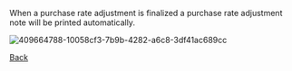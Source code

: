 When a purchase rate adjustment is finalized a purchase rate adjustment note will be printed automatically.

![409664788-10058cf3-7b9b-4282-a6c8-3df41ac689cc](https://github.com/user-attachments/assets/0917dc02-89a1-41bb-8537-531580016c2e)


[Back](https://github.com/hmislk/hmis/wiki/Print-price-adjustment)